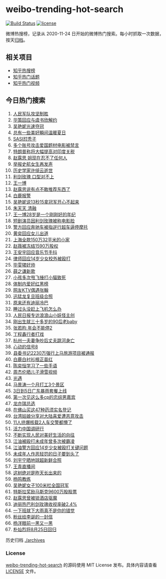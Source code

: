 # weibo-trending-hot-search

[![Build Status](https://github.com/justjavac/weibo-trending-hot-search/workflows/ci/badge.svg?branch=master)](https://github.com/justjavac/weibo-trending-hot-search/actions)
[![license](https://img.shields.io/github/license/justjavac/weibo-trending-hot-search)](https://github.com/justjavac/weibo-trending-hot-search/blob/master/LICENSE)

微博热搜榜，记录从 2020-11-24 日开始的微博热门搜索。每小时抓取一次数据，按天[归档](./archives)。

## 相关项目

- [知乎热搜榜](https://github.com/justjavac/zhihu-trending-top-search)
- [知乎热门话题](https://github.com/justjavac/zhihu-trending-hot-questions)
- [知乎热门视频](https://github.com/justjavac/zhihu-trending-hot-video)

## 今日热门搜索

<!-- BEGIN -->
<!-- 最后更新时间 Tue Aug 05 2025 02:27:27 GMT+0800 (China Standard Time) -->

1. [人民军队攻坚制胜](https://s.weibo.com//weibo?q=%23%E4%BA%BA%E6%B0%91%E5%86%9B%E9%98%9F%E6%94%BB%E5%9D%9A%E5%88%B6%E8%83%9C%23&Refer=new_time)
1. [华策回应与虞书欣解约](https://s.weibo.com//weibo?q=%23%E5%8D%8E%E7%AD%96%E5%9B%9E%E5%BA%94%E4%B8%8E%E8%99%9E%E4%B9%A6%E6%AC%A3%E8%A7%A3%E7%BA%A6%23&t=31&band_rank=1&Refer=top)
1. [吴艳妮光速夺冠](https://s.weibo.com//weibo?q=%23%E5%90%B4%E8%89%B3%E5%A6%AE%E5%85%89%E9%80%9F%E5%A4%BA%E5%86%A0%23&t=31&band_rank=5&Refer=top)
1. [总有一些美好瞬间温暖夏日](https://s.weibo.com//weibo?q=%23%E6%80%BB%E6%9C%89%E4%B8%80%E4%BA%9B%E7%BE%8E%E5%A5%BD%E7%9E%AC%E9%97%B4%E6%B8%A9%E6%9A%96%E5%A4%8F%E6%97%A5%23&t=31&band_rank=3&Refer=top)
1. [SASI怼秃子](https://s.weibo.com//weibo?q=SASI%E6%80%BC%E7%A7%83%E5%AD%90&t=31&band_rank=7&Refer=top)
1. [多个账号攻击爱国题材电影被禁言](https://s.weibo.com//weibo?q=%23%E5%A4%9A%E4%B8%AA%E8%B4%A6%E5%8F%B7%E6%94%BB%E5%87%BB%E7%88%B1%E5%9B%BD%E9%A2%98%E6%9D%90%E7%94%B5%E5%BD%B1%E8%A2%AB%E7%A6%81%E8%A8%80%23&t=31&band_rank=2&Refer=top)
1. [特朗普称将大幅提高对印度关税](https://s.weibo.com//weibo?q=%23%E7%89%B9%E6%9C%97%E6%99%AE%E7%A7%B0%E5%B0%86%E5%A4%A7%E5%B9%85%E6%8F%90%E9%AB%98%E5%AF%B9%E5%8D%B0%E5%BA%A6%E5%85%B3%E7%A8%8E%23&t=31&band_rank=10&Refer=top)
1. [赵露思 姐现在忍不了任何人](https://s.weibo.com//weibo?q=%E8%B5%B5%E9%9C%B2%E6%80%9D%20%E5%A7%90%E7%8E%B0%E5%9C%A8%E5%BF%8D%E4%B8%8D%E4%BA%86%E4%BB%BB%E4%BD%95%E4%BA%BA&t=31&band_rank=4&Refer=top)
1. [举报史航女生再发声](https://s.weibo.com//weibo?q=%E4%B8%BE%E6%8A%A5%E5%8F%B2%E8%88%AA%E5%A5%B3%E7%94%9F%E5%86%8D%E5%8F%91%E5%A3%B0&t=31&band_rank=16&Refer=top)
1. [历史学家许倬云逝世](https://s.weibo.com//weibo?q=%23%E5%8E%86%E5%8F%B2%E5%AD%A6%E5%AE%B6%E8%AE%B8%E5%80%AC%E4%BA%91%E9%80%9D%E4%B8%96%23&t=31&band_rank=9&Refer=top)
1. [利剑玫瑰 口型对不上](https://s.weibo.com//weibo?q=%E5%88%A9%E5%89%91%E7%8E%AB%E7%91%B0%20%E5%8F%A3%E5%9E%8B%E5%AF%B9%E4%B8%8D%E4%B8%8A&t=31&band_rank=8&Refer=top)
1. [王一博](https://s.weibo.com//weibo?q=%E7%8E%8B%E4%B8%80%E5%8D%9A&t=31&band_rank=21&Refer=top)
1. [赵露思说有点不敢推荐东西了](https://s.weibo.com//weibo?q=%23%E8%B5%B5%E9%9C%B2%E6%80%9D%E8%AF%B4%E6%9C%89%E7%82%B9%E4%B8%8D%E6%95%A2%E6%8E%A8%E8%8D%90%E4%B8%9C%E8%A5%BF%E4%BA%86%23&t=31&band_rank=20&Refer=top)
1. [白鹿报警](https://s.weibo.com//weibo?q=%23%E7%99%BD%E9%B9%BF%E6%8A%A5%E8%AD%A6%23&t=31&band_rank=12&Refer=top)
1. [吴艳妮说13秒15拿冠军开心不起来](https://s.weibo.com//weibo?q=%23%E5%90%B4%E8%89%B3%E5%A6%AE%E8%AF%B413%E7%A7%9215%E6%8B%BF%E5%86%A0%E5%86%9B%E5%BC%80%E5%BF%83%E4%B8%8D%E8%B5%B7%E6%9D%A5%23&t=31&band_rank=31&Refer=top)
1. [朱天天 清融](https://s.weibo.com//weibo?q=%E6%9C%B1%E5%A4%A9%E5%A4%A9%20%E6%B8%85%E8%9E%8D&t=31&band_rank=20&Refer=top)
1. [王一博28岁是一个刚刚好的年纪](https://s.weibo.com//weibo?q=%23%E7%8E%8B%E4%B8%80%E5%8D%9A28%E5%B2%81%E6%98%AF%E4%B8%80%E4%B8%AA%E5%88%9A%E5%88%9A%E5%A5%BD%E7%9A%84%E5%B9%B4%E7%BA%AA%23&t=31&band_rank=16&Refer=top)
1. [短剧演员因利剑玫瑰被称电影脸](https://s.weibo.com//weibo?q=%E7%9F%AD%E5%89%A7%E6%BC%94%E5%91%98%E5%9B%A0%E5%88%A9%E5%89%91%E7%8E%AB%E7%91%B0%E8%A2%AB%E7%A7%B0%E7%94%B5%E5%BD%B1%E8%84%B8&t=31&band_rank=17&Refer=top)
1. [警方回应奔驰车被指逆行超车逼停摩托](https://s.weibo.com//weibo?q=%23%E8%AD%A6%E6%96%B9%E5%9B%9E%E5%BA%94%E5%A5%94%E9%A9%B0%E8%BD%A6%E8%A2%AB%E6%8C%87%E9%80%86%E8%A1%8C%E8%B6%85%E8%BD%A6%E9%80%BC%E5%81%9C%E6%91%A9%E6%89%98%23&t=31&band_rank=45&Refer=top)
1. [黄奕回应女儿出道](https://s.weibo.com//weibo?q=%23%E9%BB%84%E5%A5%95%E5%9B%9E%E5%BA%94%E5%A5%B3%E5%84%BF%E5%87%BA%E9%81%93%23&t=31&band_rank=24&Refer=top)
1. [上海全款150万32平米的小家](https://s.weibo.com//weibo?q=%E4%B8%8A%E6%B5%B7%E5%85%A8%E6%AC%BE150%E4%B8%8732%E5%B9%B3%E7%B1%B3%E7%9A%84%E5%B0%8F%E5%AE%B6&t=31&band_rank=15&Refer=top)
1. [赵薇被冻结1590万股权](https://s.weibo.com//weibo?q=%23%E8%B5%B5%E8%96%87%E8%A2%AB%E5%86%BB%E7%BB%931590%E4%B8%87%E8%82%A1%E6%9D%83%23&t=31&band_rank=22&Refer=top)
1. [王安宇回应音乐节手抖](https://s.weibo.com//weibo?q=%23%E7%8E%8B%E5%AE%89%E5%AE%87%E5%9B%9E%E5%BA%94%E9%9F%B3%E4%B9%90%E8%8A%82%E6%89%8B%E6%8A%96%23&t=31&band_rank=27&Refer=top)
1. [律师回应14岁少女校外被殴打](https://s.weibo.com//weibo?q=%23%E5%BE%8B%E5%B8%88%E5%9B%9E%E5%BA%9414%E5%B2%81%E5%B0%91%E5%A5%B3%E6%A0%A1%E5%A4%96%E8%A2%AB%E6%AE%B4%E6%89%93%23&t=31&band_rank=36&Refer=top)
1. [毕雯珺好帅](https://s.weibo.com//weibo?q=%23%E6%AF%95%E9%9B%AF%E7%8F%BA%E5%A5%BD%E5%B8%85%23&t=31&band_rank=13&Refer=top)
1. [薛之谦新歌](https://s.weibo.com//weibo?q=%E8%96%9B%E4%B9%8B%E8%B0%A6%E6%96%B0%E6%AD%8C&t=31&band_rank=14&Refer=top)
1. [小孩多次甩飞捶打小猫致死](https://s.weibo.com//weibo?q=%23%E5%B0%8F%E5%AD%A9%E5%A4%9A%E6%AC%A1%E7%94%A9%E9%A3%9E%E6%8D%B6%E6%89%93%E5%B0%8F%E7%8C%AB%E8%87%B4%E6%AD%BB%23&t=31&band_rank=32&Refer=top)
1. [体制内爱好红黑榜](https://s.weibo.com//weibo?q=%E4%BD%93%E5%88%B6%E5%86%85%E7%88%B1%E5%A5%BD%E7%BA%A2%E9%BB%91%E6%A6%9C&t=31&band_rank=31&Refer=top)
1. [网友KTV偶遇张翰](https://s.weibo.com//weibo?q=%23%E7%BD%91%E5%8F%8BKTV%E5%81%B6%E9%81%87%E5%BC%A0%E7%BF%B0%23&t=31&band_rank=26&Refer=top)
1. [迅猛龙复旦班级合照](https://s.weibo.com//weibo?q=%23%E8%BF%85%E7%8C%9B%E9%BE%99%E5%A4%8D%E6%97%A6%E7%8F%AD%E7%BA%A7%E5%90%88%E7%85%A7%23&t=31&band_rank=30&Refer=top)
1. [原来还有迪丽冷巴](https://s.weibo.com//weibo?q=%E5%8E%9F%E6%9D%A5%E8%BF%98%E6%9C%89%E8%BF%AA%E4%B8%BD%E5%86%B7%E5%B7%B4&t=31&band_rank=29&Refer=top)
1. [睡过头没赶上飞机怎么办](https://s.weibo.com//weibo?q=%E7%9D%A1%E8%BF%87%E5%A4%B4%E6%B2%A1%E8%B5%B6%E4%B8%8A%E9%A3%9E%E6%9C%BA%E6%80%8E%E4%B9%88%E5%8A%9E&t=31&band_rank=31&Refer=top)
1. [人民日报专访浪浪山小妖怪主创](https://s.weibo.com//weibo?q=%23%E4%BA%BA%E6%B0%91%E6%97%A5%E6%8A%A5%E4%B8%93%E8%AE%BF%E6%B5%AA%E6%B5%AA%E5%B1%B1%E5%B0%8F%E5%A6%96%E6%80%AA%E4%B8%BB%E5%88%9B%23&t=31&band_rank=18&Refer=top)
1. [刚出生就三十多岁的90后老baby](https://s.weibo.com//weibo?q=%E5%88%9A%E5%87%BA%E7%94%9F%E5%B0%B1%E4%B8%89%E5%8D%81%E5%A4%9A%E5%B2%81%E7%9A%8490%E5%90%8E%E8%80%81baby&t=31&band_rank=44&Refer=top)
1. [张若昀 年会不能停2](https://s.weibo.com//weibo?q=%E5%BC%A0%E8%8B%A5%E6%98%80%20%E5%B9%B4%E4%BC%9A%E4%B8%8D%E8%83%BD%E5%81%9C2&t=31&band_rank=25&Refer=top)
1. [丁程鑫行者打戏](https://s.weibo.com//weibo?q=%23%E4%B8%81%E7%A8%8B%E9%91%AB%E8%A1%8C%E8%80%85%E6%89%93%E6%88%8F%23&t=31&band_rank=35&Refer=top)
1. [杭州一夫妻争吵后丈夫跳河身亡](https://s.weibo.com//weibo?q=%23%E6%9D%AD%E5%B7%9E%E4%B8%80%E5%A4%AB%E5%A6%BB%E4%BA%89%E5%90%B5%E5%90%8E%E4%B8%88%E5%A4%AB%E8%B7%B3%E6%B2%B3%E8%BA%AB%E4%BA%A1%23&t=31&band_rank=35&Refer=top)
1. [心动的信号8](https://s.weibo.com//weibo?q=%E5%BF%83%E5%8A%A8%E7%9A%84%E4%BF%A1%E5%8F%B78&t=31&band_rank=42&Refer=top)
1. [县委书记2230万强行上马旅游项目被通报](https://s.weibo.com//weibo?q=%23%E5%8E%BF%E5%A7%94%E4%B9%A6%E8%AE%B02230%E4%B8%87%E5%BC%BA%E8%A1%8C%E4%B8%8A%E9%A9%AC%E6%97%85%E6%B8%B8%E9%A1%B9%E7%9B%AE%E8%A2%AB%E9%80%9A%E6%8A%A5%23&t=31&band_rank=42&Refer=top)
1. [白鹿白衬衫根正苗红](https://s.weibo.com//weibo?q=%23%E7%99%BD%E9%B9%BF%E7%99%BD%E8%A1%AC%E8%A1%AB%E6%A0%B9%E6%AD%A3%E8%8B%97%E7%BA%A2%23&t=31&band_rank=37&Refer=top)
1. [陈奕恒学习了一些手语](https://s.weibo.com//weibo?q=%E9%99%88%E5%A5%95%E6%81%92%E5%AD%A6%E4%B9%A0%E4%BA%86%E4%B8%80%E4%BA%9B%E6%89%8B%E8%AF%AD&t=31&band_rank=40&Refer=top)
1. [周杰伦晒儿子滑雪视频](https://s.weibo.com//weibo?q=%E5%91%A8%E6%9D%B0%E4%BC%A6%E6%99%92%E5%84%BF%E5%AD%90%E6%BB%91%E9%9B%AA%E8%A7%86%E9%A2%91&t=31&band_rank=27&Refer=top)
1. [光遇](https://s.weibo.com//weibo?q=%E5%85%89%E9%81%87&t=31&band_rank=48&Refer=top)
1. [马景涛一个月打工3个景区](https://s.weibo.com//weibo?q=%23%E9%A9%AC%E6%99%AF%E6%B6%9B%E4%B8%80%E4%B8%AA%E6%9C%88%E6%89%93%E5%B7%A53%E4%B8%AA%E6%99%AF%E5%8C%BA%23&t=31&band_rank=43&Refer=top)
1. [3日到5日广东暴雨套餐上线](https://s.weibo.com//weibo?q=%233%E6%97%A5%E5%88%B05%E6%97%A5%E5%B9%BF%E4%B8%9C%E6%9A%B4%E9%9B%A8%E5%A5%97%E9%A4%90%E4%B8%8A%E7%BA%BF%23&t=31&band_rank=44&Refer=top)
1. [第一次见这么多cp的恋综男嘉宾](https://s.weibo.com//weibo?q=%E7%AC%AC%E4%B8%80%E6%AC%A1%E8%A7%81%E8%BF%99%E4%B9%88%E5%A4%9Acp%E7%9A%84%E6%81%8B%E7%BB%BC%E7%94%B7%E5%98%89%E5%AE%BE&t=31&band_rank=40&Refer=top)
1. [龙亦瑞总选](https://s.weibo.com//weibo?q=%E9%BE%99%E4%BA%A6%E7%91%9E%E6%80%BB%E9%80%89&t=31&band_rank=46&Refer=top)
1. [在佛山买这47种药须实名登记](https://s.weibo.com//weibo?q=%23%E5%9C%A8%E4%BD%9B%E5%B1%B1%E4%B9%B0%E8%BF%9947%E7%A7%8D%E8%8D%AF%E9%A1%BB%E5%AE%9E%E5%90%8D%E7%99%BB%E8%AE%B0%23&t=31&band_rank=34&Refer=top)
1. [台湾姑娘分享对大陆喜爱遭恶意攻击](https://s.weibo.com//weibo?q=%23%E5%8F%B0%E6%B9%BE%E5%A7%91%E5%A8%98%E5%88%86%E4%BA%AB%E5%AF%B9%E5%A4%A7%E9%99%86%E5%96%9C%E7%88%B1%E9%81%AD%E6%81%B6%E6%84%8F%E6%94%BB%E5%87%BB%23&t=31&band_rank=10&Refer=top)
1. [11人挤爆核载2人车交警都懵了](https://s.weibo.com//weibo?q=%2311%E4%BA%BA%E6%8C%A4%E7%88%86%E6%A0%B8%E8%BD%BD2%E4%BA%BA%E8%BD%A6%E4%BA%A4%E8%AD%A6%E9%83%BD%E6%87%B5%E4%BA%86%23&t=31&band_rank=45&Refer=top)
1. [活力中国调研行](https://s.weibo.com//weibo?q=%23%E6%B4%BB%E5%8A%9B%E4%B8%AD%E5%9B%BD%E8%B0%83%E7%A0%94%E8%A1%8C%23&t=31&band_rank=50&Refer=top)
1. [不断实现人民对美好生活的向往](https://s.weibo.com//weibo?q=%23%E4%B8%8D%E6%96%AD%E5%AE%9E%E7%8E%B0%E4%BA%BA%E6%B0%91%E5%AF%B9%E7%BE%8E%E5%A5%BD%E7%94%9F%E6%B4%BB%E7%9A%84%E5%90%91%E5%BE%80%23&Refer=new_time)
1. [江油被殴打未成年曾多次被霸凌](https://s.weibo.com//weibo?q=%23%E6%B1%9F%E6%B2%B9%E8%A2%AB%E6%AE%B4%E6%89%93%E6%9C%AA%E6%88%90%E5%B9%B4%E6%9B%BE%E5%A4%9A%E6%AC%A1%E8%A2%AB%E9%9C%B8%E5%87%8C%23&t=31&band_rank=6&Refer=top)
1. [江油警方回应14岁少女被殴打关键问题](https://s.weibo.com//weibo?q=%23%E6%B1%9F%E6%B2%B9%E8%AD%A6%E6%96%B9%E5%9B%9E%E5%BA%9414%E5%B2%81%E5%B0%91%E5%A5%B3%E8%A2%AB%E6%AE%B4%E6%89%93%E5%85%B3%E9%94%AE%E9%97%AE%E9%A2%98%23&t=31&band_rank=11&Refer=top)
1. [未成年人作恶轻罚的日子要到头了](https://s.weibo.com//weibo?q=%23%E6%9C%AA%E6%88%90%E5%B9%B4%E4%BA%BA%E4%BD%9C%E6%81%B6%E8%BD%BB%E7%BD%9A%E7%9A%84%E6%97%A5%E5%AD%90%E8%A6%81%E5%88%B0%E5%A4%B4%E4%BA%86%23&t=31&band_rank=23&Refer=top)
1. [刘宇宁晒地球超新鲜合照](https://s.weibo.com//weibo?q=%23%E5%88%98%E5%AE%87%E5%AE%81%E6%99%92%E5%9C%B0%E7%90%83%E8%B6%85%E6%96%B0%E9%B2%9C%E5%90%88%E7%85%A7%23&t=31&band_rank=33&Refer=top)
1. [王青直播间](https://s.weibo.com//weibo?q=%23%E7%8E%8B%E9%9D%92%E7%9B%B4%E6%92%AD%E9%97%B4%23&t=31&band_rank=48&Refer=top)
1. [这树绝对是昨天长出来的](https://s.weibo.com//weibo?q=%E8%BF%99%E6%A0%91%E7%BB%9D%E5%AF%B9%E6%98%AF%E6%98%A8%E5%A4%A9%E9%95%BF%E5%87%BA%E6%9D%A5%E7%9A%84&t=31&band_rank=47&Refer=top)
1. [杨鸣教练](https://s.weibo.com//weibo?q=%E6%9D%A8%E9%B8%A3%E6%95%99%E7%BB%83&t=31&band_rank=19&Refer=top)
1. [吴艳妮女子100米栏全国冠军](https://s.weibo.com//weibo?q=%23%E5%90%B4%E8%89%B3%E5%A6%AE%E5%A5%B3%E5%AD%90100%E7%B1%B3%E6%A0%8F%E5%85%A8%E5%9B%BD%E5%86%A0%E5%86%9B%23&t=31&band_rank=28&Refer=top)
1. [特斯拉奖励马斯克9600万股股票](https://s.weibo.com//weibo?q=%23%E7%89%B9%E6%96%AF%E6%8B%89%E5%A5%96%E5%8A%B1%E9%A9%AC%E6%96%AF%E5%85%8B9600%E4%B8%87%E8%82%A1%E8%82%A1%E7%A5%A8%23&t=31&band_rank=38&Refer=top)
1. [赵露思曾被锁酒店驱魔](https://s.weibo.com//weibo?q=%23%E8%B5%B5%E9%9C%B2%E6%80%9D%E6%9B%BE%E8%A2%AB%E9%94%81%E9%85%92%E5%BA%97%E9%A9%B1%E9%AD%94%23&t=31&band_rank=39&Refer=top)
1. [迪丽热巴利剑玫瑰收视率破2.4%](https://s.weibo.com//weibo?q=%23%E8%BF%AA%E4%B8%BD%E7%83%AD%E5%B7%B4%E5%88%A9%E5%89%91%E7%8E%AB%E7%91%B0%E6%94%B6%E8%A7%86%E7%8E%87%E7%A0%B42.4%25%23&t=31&band_rank=41&Refer=top)
1. [一下班就下大雨真不是你的错觉](https://s.weibo.com//weibo?q=%23%E4%B8%80%E4%B8%8B%E7%8F%AD%E5%B0%B1%E4%B8%8B%E5%A4%A7%E9%9B%A8%E7%9C%9F%E4%B8%8D%E6%98%AF%E4%BD%A0%E7%9A%84%E9%94%99%E8%A7%89%23&t=31&band_rank=43&Refer=top)
1. [粉丝给李诞的一封信](https://s.weibo.com//weibo?q=%E7%B2%89%E4%B8%9D%E7%BB%99%E6%9D%8E%E8%AF%9E%E7%9A%84%E4%B8%80%E5%B0%81%E4%BF%A1&t=31&band_rank=47&Refer=top)
1. [杨洋眼前一黑又一黑](https://s.weibo.com//weibo?q=%E6%9D%A8%E6%B4%8B%E7%9C%BC%E5%89%8D%E4%B8%80%E9%BB%91%E5%8F%88%E4%B8%80%E9%BB%91&t=31&band_rank=49&Refer=top)
1. [朴灿烈将8月25日回归](https://s.weibo.com//weibo?q=%23%E6%9C%B4%E7%81%BF%E7%83%88%E5%B0%868%E6%9C%8825%E6%97%A5%E5%9B%9E%E5%BD%92%23&t=31&band_rank=50&Refer=top)

<!-- END -->

历史归档 [./archives](./archives)

### License

[weibo-trending-hot-search](https://github.com/justjavac/weibo-trending-hot-search) 的源码使用 MIT License
发布。具体内容请查看 [LICENSE](./LICENSE) 文件。
